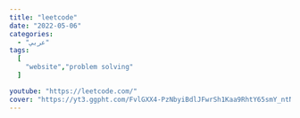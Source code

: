 ```yaml
---
title: "leetcode"
date: "2022-05-06"
categories:
  - "عربي"
tags:
  [
    "website","problem solving"
  ]

youtube: "https://leetcode.com/"
cover: "https://yt3.ggpht.com/FvlGXX4-PzNbyiBdlJFwrSh1Kaa9RhtY65smY_ntNtcUfKnwIOu9ItnvbWpW30dT-nrBSG7YElU=s48-c-k-c0x00ffffff-no-rj"
---
```

